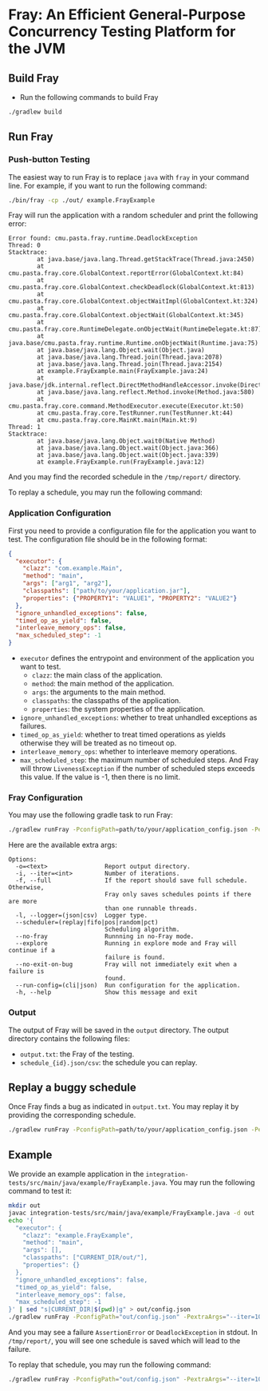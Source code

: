 # Fray: An Efficient General-Purpose Concurrency Testing Platform for the JVM

## Build Fray

- Run the following commands to build Fray

```bash
./gradlew build 
```

## Run Fray

### Push-button Testing

The easiest way to run Fray is to replace `java` with `fray` in your command line. For example, if you want to run the following command:

```bash
./bin/fray -cp ./out/ example.FrayExample
```

Fray will run the application with a random scheduler and print the following error:

```
Error found: cmu.pasta.fray.runtime.DeadlockException
Thread: 0
Stacktrace:
        at java.base/java.lang.Thread.getStackTrace(Thread.java:2450)
        at cmu.pasta.fray.core.GlobalContext.reportError(GlobalContext.kt:84)
        at cmu.pasta.fray.core.GlobalContext.checkDeadlock(GlobalContext.kt:813)
        at cmu.pasta.fray.core.GlobalContext.objectWaitImpl(GlobalContext.kt:324)
        at cmu.pasta.fray.core.GlobalContext.objectWait(GlobalContext.kt:345)
        at cmu.pasta.fray.core.RuntimeDelegate.onObjectWait(RuntimeDelegate.kt:87)
        at java.base/cmu.pasta.fray.runtime.Runtime.onObjectWait(Runtime.java:75)
        at java.base/java.lang.Object.wait(Object.java)
        at java.base/java.lang.Thread.join(Thread.java:2078)
        at java.base/java.lang.Thread.join(Thread.java:2154)
        at example.FrayExample.main(FrayExample.java:24)
        at java.base/jdk.internal.reflect.DirectMethodHandleAccessor.invoke(DirectMethodHandleAccessor.java:103)
        at java.base/java.lang.reflect.Method.invoke(Method.java:580)
        at cmu.pasta.fray.core.command.MethodExecutor.execute(Executor.kt:50)
        at cmu.pasta.fray.core.TestRunner.run(TestRunner.kt:44)
        at cmu.pasta.fray.core.MainKt.main(Main.kt:9)
Thread: 1
Stacktrace:
        at java.base/java.lang.Object.wait0(Native Method)
        at java.base/java.lang.Object.wait(Object.java:366)
        at java.base/java.lang.Object.wait(Object.java:339)
        at example.FrayExample.run(FrayExample.java:12)
```

And you may find the recorded schedule in the `/tmp/report/` directory.

To replay a schedule, you may run the following command:

[//]: # (```bash)

[//]: # (./bin/fray -cp ./out/ example.FrayExample -scheduler replay -path /tmp/report/schedule_XXX.json)

[//]: # (```)






### Application Configuration

First you need to provide a configuration file for the application you want to test. The configuration file should be in the following format:

```json
{
  "executor": {
    "clazz": "com.example.Main",
    "method": "main",
    "args": ["arg1", "arg2"],
    "classpaths": ["path/to/your/application.jar"],
    "properties": {"PROPERTY1": "VALUE1", "PROPERTY2": "VALUE2"}
  },
  "ignore_unhandled_exceptions": false,
  "timed_op_as_yield": false,
  "interleave_memory_ops": false,
  "max_scheduled_step": -1
}
```

- `executor` defines the entrypoint and environment of the application you want to test.
  - `clazz`: the main class of the application.
  - `method`: the main method of the application.
  - `args`: the arguments to the main method.
  - `classpaths`: the classpaths of the application.
  - `properties`: the system properties of the application.
- `ignore_unhandled_exceptions`: whether to treat unhandled exceptions as failures.
- `timed_op_as_yield`: whether to treat timed operations as yields otherwise they will be treated as no timeout op.
- `interleave_memory_ops`: whether to interleave memory operations.
- `max_scheduled_step`: the maximum number of scheduled steps. And Fray will throw `LivenessException` if the number of scheduled steps exceeds this value. If the value is -1, then there is no limit.


### Fray Configuration

You may use the following gradle task to run Fray:

```bash
./gradlew runFray -PconfigPath=path/to/your/application_config.json -PextraArgs="extra args passed to Fray"
```

Here are the available extra args:

```
Options:
  -o=<text>                Report output directory.
  -i, --iter=<int>         Number of iterations.
  -f, --full               If the report should save full schedule. Otherwise,
                           Fray only saves schedules points if there are more
                           than one runnable threads.
  -l, --logger=(json|csv)  Logger type.
  --scheduler=(replay|fifo|pos|random|pct)
                           Scheduling algorithm.
  --no-fray                Runnning in no-Fray mode.
  --explore                Running in explore mode and Fray will continue if a
                           failure is found.
  --no-exit-on-bug         Fray will not immediately exit when a failure is
                           found.
  --run-config=(cli|json)  Run configuration for the application.
  -h, --help               Show this message and exit
```

### Output 

The output of Fray will be saved in the `output` directory. The output directory contains the following files:
 
- `output.txt`: the Fray of the testing.
- `schedule_{id}.json/csv`: the schedule you can replay.

## Replay a buggy schedule

Once Fray finds a bug as indicated in `output.txt`. You may replay it by providing the corresponding schedule.

```bash
./gradlew runFray -PconfigPath=path/to/your/application_config.json -PextraArgs="--scheduler=replay --path=path/to/schedule.json"
```

## Example

We provide an example application in the `integration-tests/src/main/java/example/FrayExample.java`. You may run the following command to test it:

```bash
mkdir out
javac integration-tests/src/main/java/example/FrayExample.java -d out
echo '{
  "executor": {
    "clazz": "example.FrayExample",
    "method": "main",
    "args": [],
    "classpaths": ["CURRENT_DIR/out/"],
    "properties": {}
  },
  "ignore_unhandled_exceptions": false,
  "timed_op_as_yield": false,
  "interleave_memory_ops": false,
  "max_scheduled_step": -1
}' | sed "s|CURRENT_DIR|$(pwd)|g" > out/config.json
./gradlew runFray -PconfigPath="out/config.json" -PextraArgs="--iter=1000 --logger=json --scheduler=random -o=/tmp/fray-example/"
```

And you may see a failure `AssertionError` or `DeadlockException` in stdout. In `/tmp/report/`, you will see one schedule is 
saved which will lead to the failure.

To replay that schedule, you may run the following command:

```bash
./gradlew runFray -PconfigPath="out/config.json" -PextraArgs="--iter=1000 --logger=json --scheduler=replay --path=/tmp/fray-example/schedule_XXX.json"
```
